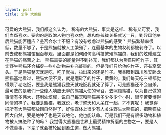 ```yaml
---
layout: post
title: 复件 大熊猫
---
```

可爱的大熊猫，我们都这么认为。
稀有的大熊猫，事实是这样。
稀有又可爱，我们当然喜欢。要命的是政治人物也喜欢他，想和你拉拢关系就送一只，到异国他乡后熊猫能否适应？是否会水土不服？有没有考虑过熊猫的感受？
熊猫繁殖率很低，数量不够了，于是熊猫就被人工繁殖了，连最基本的生物权利都被剥夺了。以前去成都熊猫馆里面参观，里面都是如何如何高科技繁殖熊猫的，我们的炫耀建立在熊猫的痛苦之上。
熊猫需要的能量得不到补充，我们都认为熊猫只吃竹子，其实野生熊猫还会捕捉一些小动物来补充能量的。但是我们只给他吃竹子，还有窝窝头。于是熊猫整天就是吃，吃了就拉，拉出来的还是竹子。我亲眼到四川雅安卧龙熊猫基地看过，熊猫大便不臭，就是磨碎了的竹子，黄黄的。我们每天吃三顿都觉得烦了老吃饭，要是我是熊猫我整天就吃饭我就死了算了，可是熊猫还不会自杀。
最可悲的是我们一些傻人响应无聊的熊猫大使的号召，去照顾熊猫，以为自己做的事情有多伟大，还到处炫耀，说自己每天和熊猫呆多少多少个小时，很辛苦要博得同情的样子。我要是熊猫，我就说，老子整天和人呆在一起，才不爽呢！
我觉得把所有大熊猫都放回自然得了，好像媒体上很少有人关注野生大熊猫的，把熊猫放回大自然，要是绝种了也是天该绝他，他也能认命。可是我们不是有很多动物和植物被人搞绝种了的吗？
我觉得大熊猫是世界上最受精神折磨的生物之一，要是人不做善事，下辈子就会被轮回到畜生道，做大熊猫。


